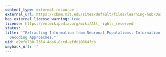 ```yaml
---
content_type: external-resource
external_url: https://cbmm.mit.edu/sites/default/files/learning-hub/QuianQuiroga_NatNeuro_2009.pdf
has_external_license_warning: true
license: https://en.wikipedia.org/wiki/All_rights_reserved
status: ''
title: '"Extracting Information from Neuronal Populations: Information Theory and
  Decoding Approaches."'
uid: d9efe730-7354-4da6-8ccd-efdc18064fcb
wayback_url: ''
---
```

